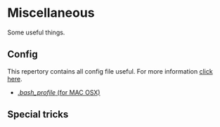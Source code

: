 # Miscellaneous

Some useful things.

## Config

This repertory contains all config file useful.
For more information [click here](https://github.com/Char-Al/Miscellaneous/tree/master/config).

* [*.bash_profile* (for MAC OSX)](https://github.com/Char-Al/Miscellaneous/blob/master/config/.bash_profile)

## Special tricks
